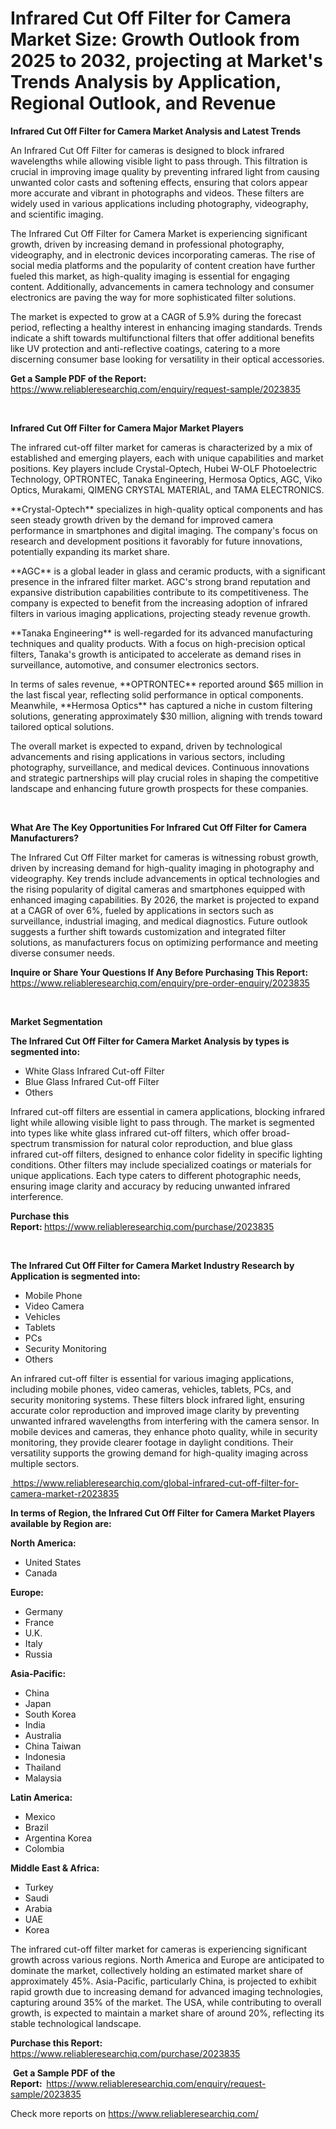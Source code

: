 <p><h1>Infrared Cut Off Filter for Camera Market Size: Growth Outlook from 2025 to 2032, projecting at Market's Trends Analysis by Application, Regional Outlook, and Revenue</h1></p><p><strong>Infrared Cut Off Filter for Camera Market Analysis and Latest Trends</strong></p>
<p><p>An Infrared Cut Off Filter for cameras is designed to block infrared wavelengths while allowing visible light to pass through. This filtration is crucial in improving image quality by preventing infrared light from causing unwanted color casts and softening effects, ensuring that colors appear more accurate and vibrant in photographs and videos. These filters are widely used in various applications including photography, videography, and scientific imaging.</p><p>The Infrared Cut Off Filter for Camera Market is experiencing significant growth, driven by increasing demand in professional photography, videography, and in electronic devices incorporating cameras. The rise of social media platforms and the popularity of content creation have further fueled this market, as high-quality imaging is essential for engaging content. Additionally, advancements in camera technology and consumer electronics are paving the way for more sophisticated filter solutions.</p><p>The market is expected to grow at a CAGR of 5.9% during the forecast period, reflecting a healthy interest in enhancing imaging standards. Trends indicate a shift towards multifunctional filters that offer additional benefits like UV protection and anti-reflective coatings, catering to a more discerning consumer base looking for versatility in their optical accessories.</p></p>
<p><strong>Get a Sample PDF of the Report:&nbsp;</strong> <a href="https://www.reliableresearchiq.com/enquiry/request-sample/2023835?utm_campaign=2319&utm_medium=2&utm_source=Github&utm_content=ia&utm_term=29032025&utm_id=infrared-cut-off-filter-for-camera">https://www.reliableresearchiq.com/enquiry/request-sample/2023835</a></p>
<p>&nbsp;</p>
<p><strong>Infrared Cut Off Filter for Camera Major Market Players</strong></p>
<p><p>The infrared cut-off filter market for cameras is characterized by a mix of established and emerging players, each with unique capabilities and market positions. Key players include Crystal-Optech, Hubei W-OLF Photoelectric Technology, OPTRONTEC, Tanaka Engineering, Hermosa Optics, AGC, Viko Optics, Murakami, QIMENG CRYSTAL MATERIAL, and TAMA ELECTRONICS.</p><p>**Crystal-Optech** specializes in high-quality optical components and has seen steady growth driven by the demand for improved camera performance in smartphones and digital imaging. The company's focus on research and development positions it favorably for future innovations, potentially expanding its market share.</p><p>**AGC** is a global leader in glass and ceramic products, with a significant presence in the infrared filter market. AGC's strong brand reputation and expansive distribution capabilities contribute to its competitiveness. The company is expected to benefit from the increasing adoption of infrared filters in various imaging applications, projecting steady revenue growth.</p><p>**Tanaka Engineering** is well-regarded for its advanced manufacturing techniques and quality products. With a focus on high-precision optical filters, Tanaka's growth is anticipated to accelerate as demand rises in surveillance, automotive, and consumer electronics sectors.</p><p>In terms of sales revenue, **OPTRONTEC** reported around $65 million in the last fiscal year, reflecting solid performance in optical components. Meanwhile, **Hermosa Optics** has captured a niche in custom filtering solutions, generating approximately $30 million, aligning with trends toward tailored optical solutions.</p><p>The overall market is expected to expand, driven by technological advancements and rising applications in various sectors, including photography, surveillance, and medical devices. Continuous innovations and strategic partnerships will play crucial roles in shaping the competitive landscape and enhancing future growth prospects for these companies.</p></p>
<p>&nbsp;</p>
<p><strong>What Are The Key Opportunities For Infrared Cut Off Filter for Camera Manufacturers?</strong></p>
<p><p>The Infrared Cut Off Filter market for cameras is witnessing robust growth, driven by increasing demand for high-quality imaging in photography and videography. Key trends include advancements in optical technologies and the rising popularity of digital cameras and smartphones equipped with enhanced imaging capabilities. By 2026, the market is projected to expand at a CAGR of over 6%, fueled by applications in sectors such as surveillance, industrial imaging, and medical diagnostics. Future outlook suggests a further shift towards customization and integrated filter solutions, as manufacturers focus on optimizing performance and meeting diverse consumer needs.</p></p>
<p><strong>Inquire or Share Your Questions If Any Before Purchasing This Report:</strong> <a href="https://www.reliableresearchiq.com/enquiry/pre-order-enquiry/2023835?utm_campaign=2319&utm_medium=2&utm_source=Github&utm_content=ia&utm_term=29032025&utm_id=infrared-cut-off-filter-for-camera">https://www.reliableresearchiq.com/enquiry/pre-order-enquiry/2023835</a></p>
<p>&nbsp;</p>
<p><strong>Market Segmentation</strong></p>
<p><strong>The Infrared Cut Off Filter for Camera Market Analysis by types is segmented into:</strong></p>
<p><ul><li>White Glass Infrared Cut-off Filter</li><li>Blue Glass Infrared Cut-off Filter</li><li>Others</li></ul></p>
<p><p>Infrared cut-off filters are essential in camera applications, blocking infrared light while allowing visible light to pass through. The market is segmented into types like white glass infrared cut-off filters, which offer broad-spectrum transmission for natural color reproduction, and blue glass infrared cut-off filters, designed to enhance color fidelity in specific lighting conditions. Other filters may include specialized coatings or materials for unique applications. Each type caters to different photographic needs, ensuring image clarity and accuracy by reducing unwanted infrared interference.</p></p>
<p><strong>Purchase this Report:&nbsp;</strong><a href="https://www.reliableresearchiq.com/purchase/2023835?utm_campaign=2319&utm_medium=2&utm_source=Github&utm_content=ia&utm_term=29032025&utm_id=infrared-cut-off-filter-for-camera">https://www.reliableresearchiq.com/purchase/2023835</a></p>
<p>&nbsp;</p>
<p><strong>The Infrared Cut Off Filter for Camera Market Industry Research by Application is segmented into:</strong></p>
<p><ul><li>Mobile Phone</li><li>Video Camera</li><li>Vehicles</li><li>Tablets</li><li>PCs</li><li>Security Monitoring</li><li>Others</li></ul></p>
<p><p>An infrared cut-off filter is essential for various imaging applications, including mobile phones, video cameras, vehicles, tablets, PCs, and security monitoring systems. These filters block infrared light, ensuring accurate color reproduction and improved image clarity by preventing unwanted infrared wavelengths from interfering with the camera sensor. In mobile devices and cameras, they enhance photo quality, while in security monitoring, they provide clearer footage in daylight conditions. Their versatility supports the growing demand for high-quality imaging across multiple sectors.</p></p>
<p><a href="https://www.reliableresearchiq.com/global-infrared-cut-off-filter-for-camera-market-r2023835?utm_campaign=2319&utm_medium=2&utm_source=Github&utm_content=ia&utm_term=29032025&utm_id=infrared-cut-off-filter-for-camera">&nbsp;https://www.reliableresearchiq.com/global-infrared-cut-off-filter-for-camera-market-r2023835</a></p>
<p><strong>In terms of Region, the Infrared Cut Off Filter for Camera Market Players available by Region are:</strong></p>
<p>
    <p> <strong> North America: </strong>
        <ul>
            <li>United States</li>
            <li>Canada</li>
        </ul>
        </p> 
    <p> <strong> Europe: </strong>
        <ul>
            <li>Germany</li>
            <li>France</li>
            <li>U.K.</li>
            <li>Italy</li>
            <li>Russia</li>
        </ul>
        </p> 
    <p> <strong> Asia-Pacific: </strong>
        <ul>
            <li>China</li>
            <li>Japan</li>
            <li>South Korea</li>
            <li>India</li>
            <li>Australia</li>
            <li>China Taiwan</li>
            <li>Indonesia</li>
            <li>Thailand</li>
            <li>Malaysia</li>
        </ul>
        </p> 
    <p> <strong> Latin America: </strong>
        <ul>
            <li>Mexico</li>
            <li>Brazil</li>
            <li>Argentina Korea</li>
            <li>Colombia</li>
        </ul>
        </p> 
    <p> <strong> Middle East & Africa: </strong>
        <ul>
            <li>Turkey</li>
            <li>Saudi</li>
            <li>Arabia</li>
            <li>UAE</li>
            <li>Korea</li>
        </ul>
    </p>
    </p>
<p><p>The infrared cut-off filter market for cameras is experiencing significant growth across various regions. North America and Europe are anticipated to dominate the market, collectively holding an estimated market share of approximately 45%. Asia-Pacific, particularly China, is projected to exhibit rapid growth due to increasing demand for advanced imaging technologies, capturing around 35% of the market. The USA, while contributing to overall growth, is expected to maintain a market share of around 20%, reflecting its stable technological landscape.</p></p>
<p><strong>Purchase this Report: </strong><a href="https://www.reliableresearchiq.com/purchase/2023835?utm_campaign=2319&utm_medium=2&utm_source=Github&utm_content=ia&utm_term=29032025&utm_id=infrared-cut-off-filter-for-camera">https://www.reliableresearchiq.com/purchase/2023835</a></p>
<p>&nbsp;<strong>Get a Sample PDF of the Report:&nbsp;&nbsp;</strong><a href="https://www.reliableresearchiq.com/enquiry/request-sample/2023835?utm_campaign=2319&utm_medium=2&utm_source=Github&utm_content=ia&utm_term=29032025&utm_id=infrared-cut-off-filter-for-camera">https://www.reliableresearchiq.com/enquiry/request-sample/2023835</a></p>
<p><strong></strong></p>
<p>Check more reports on <a href="https://www.reliableresearchiq.com/?utm_campaign=2319&utm_medium=2&utm_source=Github&utm_content=ia&utm_term=29032025&utm_id=infrared-cut-off-filter-for-camera">https://www.reliableresearchiq.com/</a></p>